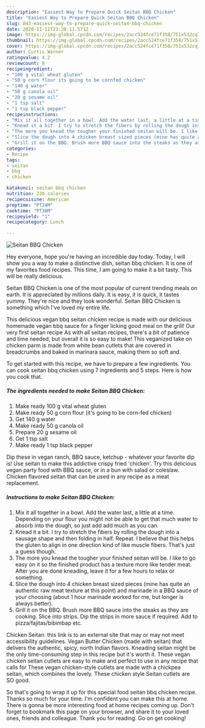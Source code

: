```yaml
---
description: "Easiest Way to Prepare Quick Seitan BBQ Chicken"
title: "Easiest Way to Prepare Quick Seitan BBQ Chicken"
slug: 843-easiest-way-to-prepare-quick-seitan-bbq-chicken
date: 2020-11-11T23:38:11.571Z
image: https://img-global.cpcdn.com/recipes/2acc524fce71f358/751x532cq70/seitan-bbq-chicken-recipe-main-photo.jpg
thumbnail: https://img-global.cpcdn.com/recipes/2acc524fce71f358/751x532cq70/seitan-bbq-chicken-recipe-main-photo.jpg
cover: https://img-global.cpcdn.com/recipes/2acc524fce71f358/751x532cq70/seitan-bbq-chicken-recipe-main-photo.jpg
author: Curtis Warner
ratingvalue: 4.2
reviewcount: 8
recipeingredient:
- "100 g vital wheat gluten"
- "50 g corn flour its going to be cornfed chicken"
- "140 g water"
- "50 g canola oil"
- "20 g sesame oil"
- "1 tsp salt"
- "1 tsp black pepper"
recipeinstructions:
- "Mix it all together in a bowl. Add the water last, a little at a time. Depending on your flour you might not be able to get that much water to absorb into the dough, so just add add much as you can."
- "Knead it a bit. I try to stretch the fibers by rolling the dough into a sausage shape and then folding in half. Repeat. I believe that this helps the gluten to align in one direction kind of like muscle fibers. That&#39;s just a guess though."
- "The more you knead the tougher your finished seitan will be. I like to go easy on it so the finished product has a texture more like tender meat. After you are done kneading, leave it for a few hours to relax or something."
- "Slice the dough into 4 chicken breast sized pieces (mine has quite an authentic raw meat texture at this point) and marinade in a BBQ sauce of your choosing (about 1 hour marinade worked for me, but longer is always better)."
- "Grill it on the BBQ. Brush more BBQ sauce into the steaks as they are cooking. Slice into strips. Dip the strips in more sauce if required. Add to pizza/fajitas/bibimbap etc."
categories:
- Recipe
tags:
- seitan
- bbq
- chicken

katakunci: seitan bbq chicken 
nutrition: 230 calories
recipecuisine: American
preptime: "PT24M"
cooktime: "PT30M"
recipeyield: "1"
recipecategory: Lunch

---
```



![Seitan BBQ Chicken](https://img-global.cpcdn.com/recipes/2acc524fce71f358/751x532cq70/seitan-bbq-chicken-recipe-main-photo.jpg)

Hey everyone, hope you're having an incredible day today. Today, I will show you a way to make a distinctive dish, seitan bbq chicken. It is one of my favorites food recipes. This time, I am going to make it a bit tasty. This will be really delicious.

Seitan BBQ Chicken is one of the most popular of current trending meals on earth. It is appreciated by millions daily. It is easy, it is quick, it tastes yummy. They're nice and they look wonderful. Seitan BBQ Chicken is something which I've loved my entire life.

This delicious vegan bbq seitan chicken recipe is made with our delicious homemade vegan bbq sauce for a finger licking good meal on the grill! Our very first seitan recipe As with all seitan recipes, there&#39;s a bit of patience and time needed, but overall it is so easy to make! This veganized take on chicken parm is made from white bean cutlets that are covered in breadcrumbs and baked in marinara sauce, making them so soft and.


To get started with this recipe, we have to prepare a few ingredients. You can cook seitan bbq chicken using 7 ingredients and 5 steps. Here is how you cook that.

<!--inarticleads1-->

##### The ingredients needed to make Seitan BBQ Chicken:

1. Make ready 100 g vital wheat gluten
1. Make ready 50 g corn flour (it&#39;s going to be corn-fed chicken)
1. Get 140 g water
1. Make ready 50 g canola oil
1. Prepare 20 g sesame oil
1. Get 1 tsp salt
1. Make ready 1 tsp black pepper


Dip these in vegan ranch, BBQ sauce, ketchup - whatever your favorite dip is! Use seitan to make this addictive crispy fried &#39;chicken&#39;. Try this delicious vegan party food with BBQ sauce, or in a bun with salad or coleslaw. Chicken flavored seitan that can be used in any recipe as a meat replacement. 

<!--inarticleads2-->

##### Instructions to make Seitan BBQ Chicken:

1. Mix it all together in a bowl. Add the water last, a little at a time. Depending on your flour you might not be able to get that much water to absorb into the dough, so just add add much as you can.
1. Knead it a bit. I try to stretch the fibers by rolling the dough into a sausage shape and then folding in half. Repeat. I believe that this helps the gluten to align in one direction kind of like muscle fibers. That&#39;s just a guess though.
1. The more you knead the tougher your finished seitan will be. I like to go easy on it so the finished product has a texture more like tender meat. After you are done kneading, leave it for a few hours to relax or something.
1. Slice the dough into 4 chicken breast sized pieces (mine has quite an authentic raw meat texture at this point) and marinade in a BBQ sauce of your choosing (about 1 hour marinade worked for me, but longer is always better).
1. Grill it on the BBQ. Brush more BBQ sauce into the steaks as they are cooking. Slice into strips. Dip the strips in more sauce if required. Add to pizza/fajitas/bibimbap etc.


Chicken Seitan. this link is to an external site that may or may not meet accessibility guidelines. Vegan Butter Chicken (made with seitan) that delivers the authentic, spicy, north Indian flavors. Kneading seitan might be the only time-consuming step in this recipe but it&#39;s worth it. These vegan chicken seitan cutlets are easy to make and perfect to use in any recipe that calls for These vegan chicken-style cutlets are made with a chickpea seitan, which combines the lovely. These chicken style Seitan cutlets are SO good. 

So that's going to wrap it up for this special food seitan bbq chicken recipe. Thanks so much for your time. I'm confident you can make this at home. There is gonna be more interesting food at home recipes coming up. Don't forget to bookmark this page on your browser, and share it to your loved ones, friends and colleague. Thank you for reading. Go on get cooking!
